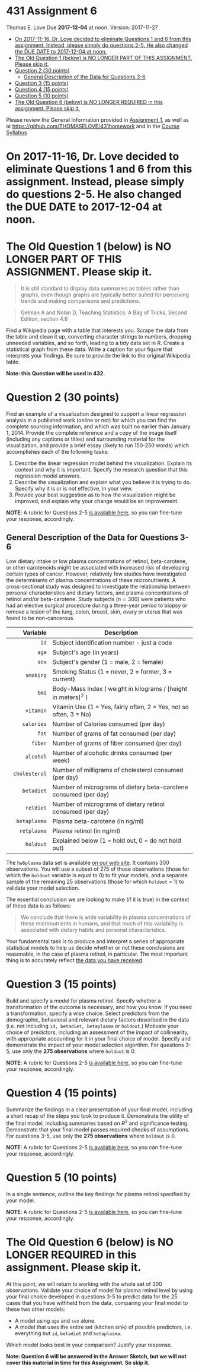 431 Assignment 6
================
Thomas E. Love
Due **2017-12-04** at noon. Version: 2017-11-27

-   [On 2017-11-16, Dr. Love decided to eliminate Questions 1 and 6 from this assignment. Instead, please simply do questions 2-5. He also changed the DUE DATE to 2017-12-04 at noon.](#on-2017-11-16-dr.-love-decided-to-eliminate-questions-1-and-6-from-this-assignment.-instead-please-simply-do-questions-2-5.-he-also-changed-the-due-date-to-2017-12-04-at-noon.)
-   [The Old Question 1 (below) is NO LONGER PART OF THIS ASSIGNMENT. Please skip it.](#the-old-question-1-below-is-no-longer-part-of-this-assignment.-please-skip-it.)
-   [Question 2 (30 points)](#question-2-30-points)
    -   [General Description of the Data for Questions 3-6](#general-description-of-the-data-for-questions-3-6)
-   [Question 3 (15 points)](#question-3-15-points)
-   [Question 4 (15 points)](#question-4-15-points)
-   [Question 5 (10 points)](#question-5-10-points)
-   [The Old Question 6 (below) is NO LONGER REQUIRED in this assignment. Please skip it.](#the-old-question-6-below-is-no-longer-required-in-this-assignment.-please-skip-it.)

Please review the General Information provided in [Assignment 1](https://github.com/THOMASELOVE/431homework/blob/master/431-2017_assignment-1.md), as well as at <https://github.com/THOMASELOVE/431homework> and in the [Course Syllabus](https://thomaselove.github.io/431syllabus/)

On 2017-11-16, Dr. Love decided to eliminate Questions 1 and 6 from this assignment. Instead, please simply do questions 2-5. He also changed the DUE DATE to 2017-12-04 at noon.
=================================================================================================================================================================================

The Old Question 1 (below) is NO LONGER PART OF THIS ASSIGNMENT. Please skip it.
================================================================================

> It is still standard to display data summaries as tables rather than graphs, even though graphs are typically better suited for perceiving trends and making comparisons and predictions.

> Gelman A and Nolan D, Teaching Statistics: A Bag of Tricks, Second Edition, section 4.6

Find a Wikipedia page with a table that interests you. Scrape the data from the table and clean it up, converting character strings to numbers, dropping unneeded variables, and so forth, leading to a tidy data set in R. Create a statistical graph from these data. Write a caption for your figure that interprets your findings. Be sure to provide the link to the original Wikipedia table.

**Note: this Question will be used in 432.**

Question 2 (30 points)
======================

Find an example of a visualization designed to support a linear regression analysis in a published work (online or not) for which you can find the complete sourcing information, and which was built no earlier than January 1, 2014. Provide the complete reference and a copy of the image itself (including any captions or titles) and surrounding material for the visualization, and provide a brief essay (likely to run 150-250 words) which accomplishes each of the following tasks:

1.  Describe the linear regression model behind the visualization. Explain its context and why it is important. Specify the research question that this regression model answers.
2.  Describe the visualization and explain what you believe it is trying to do. Specify why it is or is not effective, in your view.
3.  Provide your best suggestion as to how the visualization might be improved, and explain why your change would be an improvement.

**NOTE**: A rubric for Questions 2-5 [is available here](https://github.com/THOMASELOVE/431homework/blob/master/HW6/README.md), so you can fine-tune your response, accordingly.

General Description of the Data for Questions 3-6
-------------------------------------------------

Low dietary intake or low plasma concentrations of retinol, beta-carotene, or other carotenoids might be associated with increased risk of developing certain types of cancer. However, relatively few studies have investigated the determinants of plasma concentrations of these micronutrients. A cross-sectional study was designed to investigate the relationship between personal characteristics and dietary factors, and plasma concentrations of retinol and/or beta-carotene. Study subjects (*n* = 300) were patients who had an elective surgical procedure during a three-year period to biopsy or remove a lesion of the lung, colon, breast, skin, ovary or uterus that was found to be non-cancerous.

<table>
<colgroup>
<col width="23%" />
<col width="76%" />
</colgroup>
<thead>
<tr class="header">
<th align="right">Variable</th>
<th>Description</th>
</tr>
</thead>
<tbody>
<tr class="odd">
<td align="right"><code>id</code></td>
<td>Subject identification number - just a code</td>
</tr>
<tr class="even">
<td align="right"><code>age</code></td>
<td>Subject's age (in years)</td>
</tr>
<tr class="odd">
<td align="right"><code>sex</code></td>
<td>Subject's gender (1 = male, 2 = female)</td>
</tr>
<tr class="even">
<td align="right"><code>smoking</code></td>
<td>Smoking Status (1 = never, 2 = former, 3 = current)</td>
</tr>
<tr class="odd">
<td align="right"><code>bmi</code></td>
<td>Body-Mass Index ( weight in kilograms <span class="math inline">/</span> [height in meters]<span class="math inline"><em></em><sup>2</sup></span> )</td>
</tr>
<tr class="even">
<td align="right"><code>vitamin</code></td>
<td>Vitamin Use (1 = Yes, fairly often, 2 = Yes, not so often, 3 = No)</td>
</tr>
<tr class="odd">
<td align="right"><code>calories</code></td>
<td>Number of Calories consumed (per day)</td>
</tr>
<tr class="even">
<td align="right"><code>fat</code></td>
<td>Number of grams of fat consumed (per day)</td>
</tr>
<tr class="odd">
<td align="right"><code>fiber</code></td>
<td>Number of grams of fiber consumed (per day)</td>
</tr>
<tr class="even">
<td align="right"><code>alcohol</code></td>
<td>Number of alcoholic drinks consumed (per week)</td>
</tr>
<tr class="odd">
<td align="right"><code>cholesterol</code></td>
<td>Number of milligrams of cholesterol consumed (per day)</td>
</tr>
<tr class="even">
<td align="right"><code>betadiet</code></td>
<td>Number of micrograms of dietary beta-carotene consumed (per day)</td>
</tr>
<tr class="odd">
<td align="right"><code>retdiet</code></td>
<td>Number of micrograms of dietary retinol consumed (per day)</td>
</tr>
<tr class="even">
<td align="right"><code>betaplasma</code></td>
<td>Plasma beta-carotene (in ng<span class="math inline">/</span>ml)</td>
</tr>
<tr class="odd">
<td align="right"><code>retplasma</code></td>
<td>Plasma retinol (in ng<span class="math inline">/</span>ml)</td>
</tr>
<tr class="even">
<td align="right"><code>holdout</code></td>
<td>Explained below (1 = hold out, 0 = do not hold out)</td>
</tr>
</tbody>
</table>

The `hw6plasma` data set is available [on our web site](https://github.com/THOMASELOVE/431homework/tree/master/HW6). It contains 300 observations. You will use a subset of 275 of those observations (those for which the `holdout` variable is equal to 0) to fit your models, and a separate sample of the remaining 25 observations (those for which `holdout` = 1) to validate your model selection.

The essential conclusion we are looking to make (if it is true) in the context of these data is as follows:

> We conclude that there is wide variability in plasma concentrations of these micronutrients in humans, and that much of this variability is associated with dietary habits and personal characteristics.

Your fundamental task is to produce and interpret a series of appropriate statistical models to help us decide whether or not these conclusions are reasonable, in the case of plasma retinol, in particular. The most important thing is to accurately reflect [the data you have received](https://github.com/THOMASELOVE/431homework/tree/master/HW6).

Question 3 (15 points)
======================

Build and specify a model for plasma retinol. Specify whether a transformation of the outcome is necessary, and how you know. If you need a transformation, specify a wise choice. Select predictors from the demographic, behavioral and relevant dietary factors described in the data (i.e. not including `id, betadiet, betaplasma` or `holdout`.) Motivate your choice of predictors, including an assessment of the impact of collinearity, with appropriate accounting for it in your final choice of model. Specify and demonstrate the impact of your model selection algorithm. For questions 3-5, use only the **275 observations** where `holdout` is 0.

**NOTE**: A rubric for Questions 2-5 [is available here](https://github.com/THOMASELOVE/431homework/blob/master/HW6/README.md), so you can fine-tune your response, accordingly.

Question 4 (15 points)
======================

Summarize the findings in a clear presentation of your final model, including a short recap of the steps you took to produce it. Demonstrate the utility of the final model, including summaries based on *R*<sup>2</sup> and significance testing. Demonstrate that your final model passes required checks of assumptions. For questions 3-5, use only the **275 observations** where `holdout` is 0.

**NOTE**: A rubric for Questions 2-5 [is available here](https://github.com/THOMASELOVE/431homework/blob/master/HW6/README.md), so you can fine-tune your response, accordingly.

Question 5 (10 points)
======================

In a single sentence, outline the key findings for plasma retinol specified by your model.

**NOTE**: A rubric for Questions 2-5 [is available here](https://github.com/THOMASELOVE/431homework/blob/master/HW6/README.md), so you can fine-tune your response, accordingly.

The Old Question 6 (below) is NO LONGER REQUIRED in this assignment. Please skip it.
====================================================================================

At this point, we will return to working with the whole set of 300 observations. Validate your choice of model for plasma retinol level by using your final choice developed in questions 3-5 to predict data for the 25 cases that you have withheld from the data, comparing your final model to these two other models:

-   A model using `age` and `sex` alone.
-   A model that uses the entire set (kitchen sink) of possible predictors, i.e. everything but `id`, `betadiet` and `betaplasma`.

Which model looks best in your comparison? Justify your response.

**Note: Question 6 will be answered in the Answer Sketch, but we will not cover this material in time for this Assignment. So skip it.**

